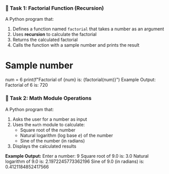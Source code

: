 ### 🔹 Task 1: Factorial Function (Recursion)
A Python program that:
1. Defines a function named `factorial` that takes a number as an argument  
2. Uses **recursion** to calculate the factorial  
3. Returns the calculated factorial  
4. Calls the function with a sample number and prints the result  

# Sample number
num = 6
print(f"Factorial of {num} is: {factorial(num)}")
Example Output:
Factorial of 6 is: 720

### 🔹 Task 2: Math Module Operations
A Python program that:
1. Asks the user for a number as input  
2. Uses the `math` module to calculate:  
   - Square root of the number  
   - Natural logarithm (log base *e*) of the number  
   - Sine of the number (in radians)  
3. Displays the calculated results  

**Example Output:**
Enter a number: 9
Square root of 9.0 is: 3.0
Natural logarithm of 9.0 is: 2.1972245773362196
Sine of 9.0 (in radians) is: 0.4121184852417566
